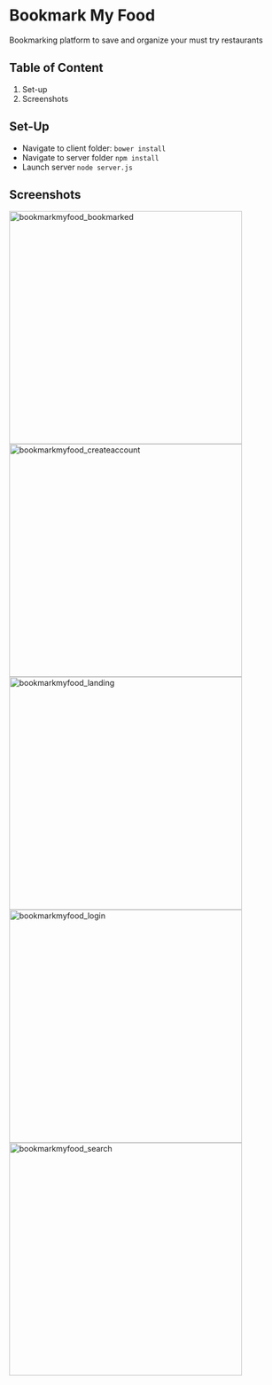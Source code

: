 # Bookmark My Food
Bookmarking platform to save and organize your must try restaurants

## Table of Content
1. Set-up 
1. Screenshots

## Set-Up
- Navigate to client folder:
`bower install`
- Navigate to server folder
`npm install`
- Launch server `node server.js`

## Screenshots

<img width="420" alt="bookmarkmyfood_bookmarked" src="https://cloud.githubusercontent.com/assets/8231534/21756713/addcfc54-d5d9-11e6-9e58-d598cb631b09.png">
<img width="420" alt="bookmarkmyfood_createaccount" src="https://cloud.githubusercontent.com/assets/8231534/21756714/adef46de-d5d9-11e6-8c2a-358f5f90467f.png">
<img width="420" alt="bookmarkmyfood_landing" src="https://cloud.githubusercontent.com/assets/8231534/21756717/adf4c96a-d5d9-11e6-8bed-6ce5f4f51130.png">
<img width="420" alt="bookmarkmyfood_login" src="https://cloud.githubusercontent.com/assets/8231534/21756715/adf43a18-d5d9-11e6-88c6-94d3940ee593.png">
<img width="420" alt="bookmarkmyfood_search" src="https://cloud.githubusercontent.com/assets/8231534/21756716/adf4b740-d5d9-11e6-88dd-d99f4172f73d.png">
